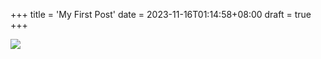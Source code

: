 +++
title = 'My First Post'
date = 2023-11-16T01:14:58+08:00
draft = true
+++

![](/images/avatar.jpeg)